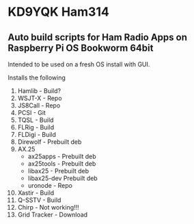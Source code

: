 # KD9YQK Ham314
## Auto build scripts for Ham Radio Apps on Raspberry Pi OS Bookworm 64bit
Intended to be used on a fresh OS install with GUI. 

Installs the following
1. Hamlib - Build?
2. WSJT-X - Repo
3. JS8Call - Repo
4. PCSI - Git
5. TQSL - Build
6. FLRig - Build
7. FLDigi - Build
8. Direwolf - Prebuilt deb
9. AX.25
   - ax25apps - Prebuilt deb
   - ax25tools - Prebuilt deb
   - libax25 - Prebuilt deb
   - libax25-dev Prebuilt deb
   - uronode - Repo
10. Xastir - Build
11. Q-SSTV - Build
12. Chirp - Not working!!!
13. Grid Tracker - Download
